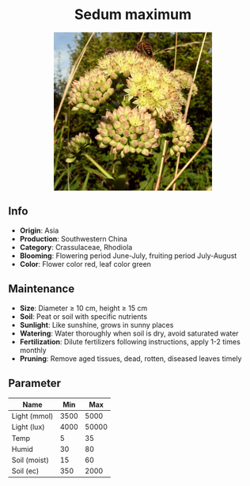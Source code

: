 <h1 align='center'>Sedum maximum</h1>
<p align="center">
    <img 
        align='center'
        width='320'
        src="../images/sedum maximum.png" 
        alt='Sedum maximum' />
</p>

## Info

 - **Origin**: Asia
 - **Production**: Southwestern China
 - **Category**: Crassulaceae, Rhodiola
 - **Blooming**: Flowering period June-July, fruiting period July-August
 - **Color**: Flower color red, leaf color green

## Maintenance

 - **Size**: Diameter ≥ 10 cm, height ≥ 15 cm
 - **Soil**: Peat or soil with specific nutrients
 - **Sunlight**: Like sunshine, grows in sunny places
 - **Watering**: Water thoroughly when soil is dry, avoid saturated water
 - **Fertilization**: Dilute fertilizers following instructions, apply 1-2 times monthly
 - **Pruning**: Remove aged tissues, dead, rotten, diseased leaves timely

## Parameter

| Name         | Min  | Max   |
|--------------|------|-------|
| Light (mmol) | 3500 | 5000  |
| Light (lux)  | 4000 | 50000 |
| Temp         | 5    | 35    |
| Humid        | 30   | 80    |
| Soil (moist) | 15   | 60    |
| Soil (ec)    | 350  | 2000  |